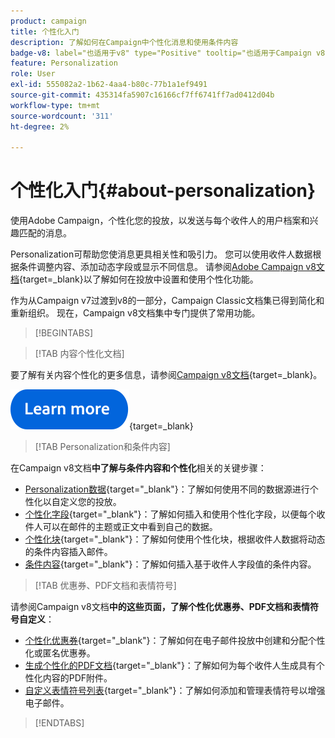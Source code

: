 ```yaml
---
product: campaign
title: 个性化入门
description: 了解如何在Campaign中个性化消息和使用条件内容
badge-v8: label="也适用于v8" type="Positive" tooltip="也适用于Campaign v8"
feature: Personalization
role: User
exl-id: 555082a2-1b62-4aa4-b80c-77b1a1ef9491
source-git-commit: 435314fa5907c16166cf7ff6741ff7ad0412d04b
workflow-type: tm+mt
source-wordcount: '311'
ht-degree: 2%

---
```


# 个性化入门{#about-personalization}

使用Adobe Campaign，个性化您的投放，以发送与每个收件人的用户档案和兴趣匹配的消息。

Personalization可帮助您使消息更具相关性和吸引力。 您可以使用收件人数据根据条件调整内容、添加动态字段或显示不同信息。 请参阅[Adobe Campaign v8文档](https://experienceleague.adobe.com/docs/campaign/campaign-v8/send/personalize/personalize.html?lang=zh-Hans){target=_blank}以了解如何在投放中设置和使用个性化功能。

作为从Campaign v7过渡到v8的一部分，Campaign Classic文档集已得到简化和重新组织。 现在，Campaign v8文档集中专门提供了常用功能。

>[!BEGINTABS]

>[!TAB 内容个性化文档]

要了解有关内容个性化的更多信息，请参阅[Campaign v8文档](https://experienceleague.adobe.com/docs/campaign/campaign-v8/send/personalize/personalize.html?lang=zh-Hans){target=_blank}。


[![image](../../assets/do-not-localize/learn-more-button.svg)](https://experienceleague.adobe.com/docs/campaign/campaign-v8/send/personalize/personalize.html?lang=zh-Hans){target=_blank}


>[!TAB Personalization和条件内容]

在Campaign v8文档&#x200B;**中了解与条件内容和个性化**&#x200B;相关的关键步骤：

* [Personalization数据](https://experienceleague.adobe.com/docs/campaign/campaign-v8/send/personalize/personalization-data.html?lang=zh-Hans){target="_blank"}：了解如何使用不同的数据源进行个性化以自定义您的投放。
* [个性化字段](https://experienceleague.adobe.com/docs/campaign/campaign-v8/send/personalize/personalization-fields.html?lang=zh-Hans){target="_blank"}：了解如何插入和使用个性化字段，以便每个收件人可以在邮件的主题或正文中看到自己的数据。
* [个性化块](https://experienceleague.adobe.com/docs/campaign/campaign-v8/send/personalize/personalization-blocks.html?lang=zh-Hans){target="_blank"}：了解如何使用个性化块，根据收件人数据将动态的条件内容插入邮件。
* [条件内容](https://experienceleague.adobe.com/docs/campaign/campaign-v8/send/personalize/conditions.html?lang=zh-Hans){target="_blank"}：了解如何插入基于收件人字段值的条件内容。

>[!TAB 优惠券、PDF文档和表情符号]

请参阅Campaign v8文档&#x200B;**中的这些页面，了解个性化优惠券、PDF文档和表情符号自定义**：

* [个性化优惠券](https://experienceleague.adobe.com/docs/campaign/campaign-v8/send/personalize/ppersonalized-coupons.html){target="_blank"}：了解如何在电子邮件投放中创建和分配个性化或匿名优惠券。
* [生成个性化的PDF文档](https://experienceleague.adobe.com/docs/campaign/campaign-v8/send/personalize/generating-personalized-pdf-documents.html){target="_blank"}：了解如何为每个收件人生成具有个性化内容的PDF附件。
* [自定义表情符号列表](https://experienceleague.adobe.com/docs/campaign/campaign-v8/send/personalize/customizing-emoticon-list.html){target="_blank"}：了解如何添加和管理表情符号以增强电子邮件。

>[!ENDTABS]





<!--
Adobe Campaign lets you mass deliver personalized electronic messages to a target population.

Before starting sending emails:

* Make sure recipient profiles contain at least an email address.
* Learn more about the Adobe Campaign [Delivery best practices](delivery-best-practices.md).
* Read out these sections to learn more about Deliverability: [Deliverability management in Campaign](about-deliverability.md) and [Deliverability best practices guide](https://experienceleague.adobe.com/docs/deliverability-learn/deliverability-best-practice-guide/introduction.html?lang=zh-Hans).

The key steps to send an email are as follows:

* [Create an email delivery](creating-an-email-delivery.md)
* [Define the target population](steps-defining-the-target-population.md)
* [Define the email content](defining-the-email-content.md)
* [Send the email](sending-messages.md)
* [Monitor the delivery](about-delivery-monitoring.md)

The sections below provide information that is specific to the email channel. For global information on how to create a delivery, refer to [this section](steps-about-delivery-creation-steps.md).
-->